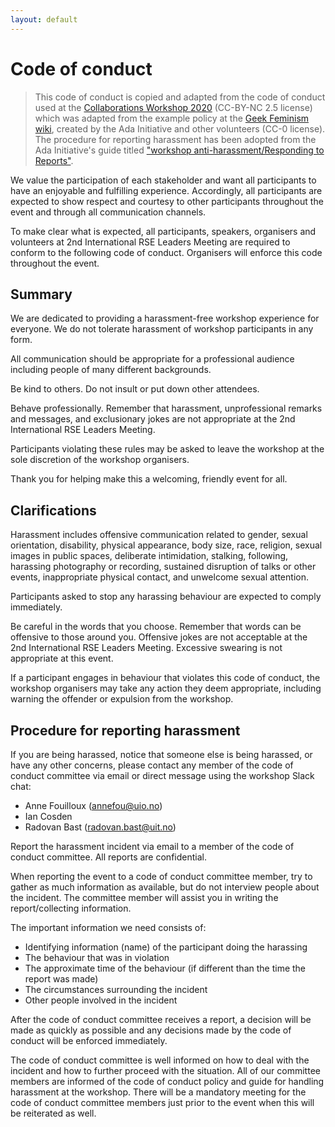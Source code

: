 ```yaml
---
layout: default
---
```


# Code of conduct

> This code of conduct is copied and adapted from the code of conduct used at the
> [Collaborations Workshop 2020](https://www.software.ac.uk/cw20/code-conduct)
> (CC-BY-NC 2.5 license) which was adapted from the example policy at the
> [Geek Feminism wiki](https://geekfeminism.wikia.org/wiki/Conference_anti-harassment/Policy),
> created by the Ada Initiative and other volunteers (CC-0 license).
> The procedure for reporting harassment has been adopted from the Ada Initiative's guide titled
> ["workshop anti-harassment/Responding to Reports"](http://geekfeminism.wikia.com/wiki/Conference_anti-harassment/Responding_to_reports).

We value the participation of each stakeholder and want all participants to
have an enjoyable and fulfilling experience. Accordingly, all participants are
expected to show respect and courtesy to other participants throughout the
event and through all communication channels.

To make clear what is expected, all participants, speakers, organisers and
volunteers at 2nd International RSE Leaders Meeting are required to conform to
the following code of conduct. Organisers will enforce this code throughout the
event.


## Summary

We are dedicated to providing a harassment-free workshop experience for
everyone. We do not tolerate harassment of workshop participants in any form.

All communication should be appropriate for a professional audience including
people of many different backgrounds.

Be kind to others. Do not insult or put down other attendees.

Behave professionally. Remember that harassment, unprofessional remarks and
messages, and exclusionary jokes are not appropriate at the 2nd International
RSE Leaders Meeting.

Participants violating these rules may be asked to leave the workshop
at the sole discretion of the workshop organisers.

Thank you for helping make this a welcoming, friendly event for all.


## Clarifications

Harassment includes offensive communication related to gender, sexual
orientation, disability, physical appearance, body size, race, religion, sexual
images in public spaces, deliberate intimidation, stalking, following,
harassing photography or recording, sustained disruption of talks or other
events, inappropriate physical contact, and unwelcome sexual attention.

Participants asked to stop any harassing behaviour are expected to comply
immediately.

Be careful in the words that you choose. Remember that words can be offensive
to those around you. Offensive jokes are not acceptable at the
2nd International RSE Leaders Meeting.
Excessive swearing is not appropriate at this event.

If a participant engages in behaviour that violates this code of conduct, the
workshop organisers may take any action they deem appropriate, including
warning the offender or expulsion from the workshop.


## Procedure for reporting harassment

If you are being harassed, notice that someone else is being harassed, or have
any other concerns, please contact any member of the code of conduct committee
via email or direct message using the workshop Slack chat:

- Anne Fouilloux (annefou@uio.no)
- Ian Cosden
- Radovan Bast (radovan.bast@uit.no)

Report the harassment incident via email to a member of the code of conduct
committee. All reports are confidential.

When reporting the event to a code of conduct committee member, try to gather
as much information as available, but do not interview people about the
incident. The committee member will assist you in writing the report/collecting
information.

The important information we need consists of:
- Identifying information (name) of the participant doing the harassing
- The behaviour that was in violation
- The approximate time of the behaviour (if different than the time the report was made)
- The circumstances surrounding the incident
- Other people involved in the incident

After the code of conduct committee receives a report, a decision will be made
as quickly as possible and any decisions made by the code of conduct will be
enforced immediately.

The code of conduct committee is well informed on how to deal with the incident
and how to further proceed with the situation.  All of our committee members
are informed of the code of conduct policy and guide for handling harassment at
the workshop. There will be a mandatory meeting for the code of conduct
committee members just prior to the event when this will be reiterated as well.
